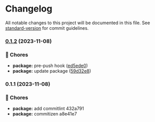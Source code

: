 # Changelog

All notable changes to this project will be documented in this file. See [standard-version](https://github.com/conventional-changelog/standard-version) for commit guidelines.

### [0.1.2](https://github.com/delt4d/NextApp/compare/v0.1.1...v0.1.2) (2023-11-08)


### 🚚 Chores

* **package:** pre-push hook ([ed5ede0](https://github.com/delt4d/NextApp/commit/ed5ede0f4a1f36f310310d6694d163a9da8b082d))
* **package:** update package ([59d32e8](https://github.com/delt4d/NextApp/commit/59d32e8e650430e3fdcf6bf394aec08887d5608b))

### 0.1.1 (2023-11-08)


### 🚚 Chores

* **package:** add commitlint 432a791
* **package:** commitizen a8e41e7
